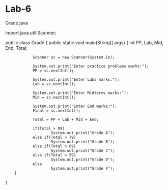 # Lab-6
Grade.java

import java.util.Scanner;

public class Grade
{
        public static void main(String[] args) 
        {
                int PP, Lab, Mid, End, Total;

                Scanner sc = new Scanner(System.in);

                System.out.print("Enter practice problems marks:");
                PP = sc.nextInt();

                System.out.print("Enter Labs marks:");
                Lab = sc.nextInt();

                System.out.print("Enter Midterms marks:");
                Mid = sc.nextInt();

                System.out.print("Enter End marks:");
                Final = sc.nextInt();

                Total = PP + Lab + Mid + End;

                if(Total > 89)
                        System.out.print("Grade A");
                else if(Total > 79)
                        System.out.print("Grade B");
                else if(Total > 69)
                        System.out.print("Grade C");
                else if(Total > 59)
                        System.out.print("Grade D");
                else 
                        System.out.print("Grade F");
        }
}
